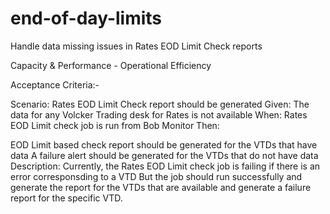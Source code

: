 # end-of-day-limits

Handle data missing issues in Rates EOD Limit Check reports

Capacity & Performance - Operational Efficiency

Acceptance Criteria:-

Scenario: Rates EOD Limit Check report should be generated Given: The data for any Volcker Trading desk for Rates is not available When: Rates EOD Limit check job is run from Bob Monitor Then:

EOD Limit based check report should be generated for the VTDs that have data
A failure alert should be generated for the VTDs that do not have data
Description: Currently, the Rates EOD Limit check job is failing if there is an error corresponsding to a VTD But the job should run successfully and generate the report for the VTDs that are available and generate a failure report for the specific VTD.
